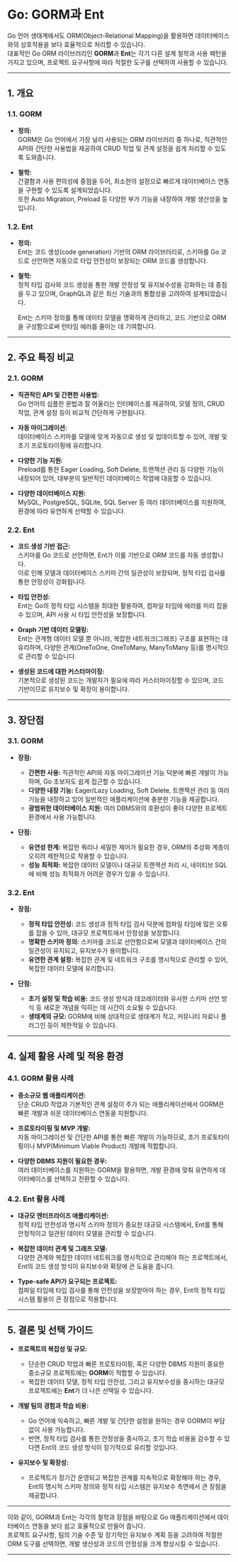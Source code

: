 # Go: GORM과 Ent

Go 언어 생태계에서도 ORM(Object-Relational Mapping)을 활용하면 데이터베이스와의 상호작용을 보다 효율적으로 처리할 수 있습니다.  
대표적인 Go ORM 라이브러리인 **GORM**과 **Ent**는 각기 다른 설계 철학과 사용 패턴을 가지고 있으며, 프로젝트 요구사항에 따라 적절한 도구를 선택하여 사용할 수 있습니다.

---

## 1. 개요

### 1.1. GORM

- **정의:**  
  GORM은 Go 언어에서 가장 널리 사용되는 ORM 라이브러리 중 하나로, 직관적인 API와 간단한 사용법을 제공하여 CRUD 작업 및 관계 설정을 쉽게 처리할 수 있도록 도와줍니다.

- **철학:**  
  간결함과 사용 편의성에 중점을 두어, 최소한의 설정으로 빠르게 데이터베이스 연동을 구현할 수 있도록 설계되었습니다.  
  또한 Auto Migration, Preload 등 다양한 부가 기능을 내장하여 개발 생산성을 높입니다.

### 1.2. Ent

- **정의:**  
  Ent는 코드 생성(code generation) 기반의 ORM 라이브러리로, 스키마를 Go 코드로 선언하면 자동으로 타입 안전성이 보장되는 ORM 코드를 생성합니다.
  
- **철학:**  
  정적 타입 검사와 코드 생성을 통한 개발 안정성 및 유지보수성을 강화하는 데 중점을 두고 있으며, GraphQL과 같은 최신 기술과의 통합성을 고려하여 설계되었습니다.
  
  Ent는 스키마 정의를 통해 데이터 모델을 명확하게 관리하고, 코드 기반으로 ORM을 구성함으로써 런타임 에러를 줄이는 데 기여합니다.

---

## 2. 주요 특징 비교

### 2.1. GORM

- **직관적인 API 및 간편한 사용법:**  
  Go 언어의 심플한 문법과 잘 어울리는 인터페이스를 제공하여, 모델 정의, CRUD 작업, 관계 설정 등이 비교적 간단하게 구현됩니다.
  
- **자동 마이그레이션:**  
  데이터베이스 스키마를 모델에 맞게 자동으로 생성 및 업데이트할 수 있어, 개발 및 초기 프로토타이핑에 유리합니다.
  
- **다양한 기능 지원:**  
  Preload를 통한 Eager Loading, Soft Delete, 트랜잭션 관리 등 다양한 기능이 내장되어 있어, 대부분의 일반적인 데이터베이스 작업에 대응할 수 있습니다.
  
- **다양한 데이터베이스 지원:**  
  MySQL, PostgreSQL, SQLite, SQL Server 등 여러 데이터베이스를 지원하여, 환경에 따라 유연하게 선택할 수 있습니다.

### 2.2. Ent

- **코드 생성 기반 접근:**  
  스키마를 Go 코드로 선언하면, Ent가 이를 기반으로 ORM 코드를 자동 생성합니다.  
  이로 인해 모델과 데이터베이스 스키마 간의 일관성이 보장되며, 정적 타입 검사를 통한 안정성이 강화됩니다.
  
- **타입 안전성:**  
  Ent는 Go의 정적 타입 시스템을 최대한 활용하여, 컴파일 타임에 에러를 미리 잡을 수 있으며, API 사용 시 타입 안전성을 보장합니다.
  
- **Graph 기반 데이터 모델링:**  
  Ent는 관계형 데이터 모델 뿐 아니라, 복잡한 네트워크(그래프) 구조를 표현하는 데 유리하며, 다양한 관계(OneToOne, OneToMany, ManyToMany 등)를 명시적으로 관리할 수 있습니다.
  
- **생성된 코드에 대한 커스터마이징:**  
  기본적으로 생성된 코드는 개발자가 필요에 따라 커스터마이징할 수 있으며, 코드 기반이므로 유지보수 및 확장이 용이합니다.

---

## 3. 장단점

### 3.1. GORM

- **장점:**  
  - **간편한 사용:** 직관적인 API와 자동 마이그레이션 기능 덕분에 빠른 개발이 가능하며, Go 초보자도 쉽게 접근할 수 있습니다.  
  - **다양한 내장 기능:** Eager/Lazy Loading, Soft Delete, 트랜잭션 관리 등 여러 기능을 내장하고 있어 일반적인 애플리케이션에 충분한 기능을 제공합니다.  
  - **광범위한 데이터베이스 지원:** 여러 DBMS와의 호환성이 좋아 다양한 프로젝트 환경에서 사용 가능합니다.

- **단점:**  
  - **유연성 한계:** 복잡한 쿼리나 세밀한 제어가 필요한 경우, ORM의 추상화 계층이 오히려 제한적으로 작용할 수 있습니다.  
  - **성능 최적화:** 복잡한 데이터 모델이나 대규모 트랜잭션 처리 시, 네이티브 SQL에 비해 성능 최적화가 어려운 경우가 있을 수 있습니다.

### 3.2. Ent

- **장점:**  
  - **정적 타입 안전성:** 코드 생성과 정적 타입 검사 덕분에 컴파일 타임에 많은 오류를 잡을 수 있어, 대규모 프로젝트에서 안정성을 보장합니다.  
  - **명확한 스키마 정의:** 스키마를 코드로 선언함으로써 모델과 데이터베이스 간의 일관성이 유지되고, 유지보수가 용이합니다.  
  - **유연한 관계 설정:** 복잡한 관계 및 네트워크 구조를 명시적으로 관리할 수 있어, 복잡한 데이터 모델에 유리합니다.

- **단점:**  
  - **초기 설정 및 학습 비용:** 코드 생성 방식과 데코레이터와 유사한 스키마 선언 방식 등 새로운 개념을 익히는 데 시간이 소요될 수 있습니다.  
  - **생태계의 규모:** GORM에 비해 상대적으로 생태계가 작고, 커뮤니티 자료나 플러그인 등이 제한적일 수 있습니다.

---

## 4. 실제 활용 사례 및 적용 환경

### 4.1. GORM 활용 사례

- **중소규모 웹 애플리케이션:**  
  단순 CRUD 작업과 기본적인 관계 설정이 주가 되는 애플리케이션에서 GORM은 빠른 개발과 쉬운 데이터베이스 연동을 지원합니다.
  
- **프로토타이핑 및 MVP 개발:**  
  자동 마이그레이션 및 간단한 API를 통한 빠른 개발이 가능하므로, 초기 프로토타이핑이나 MVP(Minimum Viable Product) 개발에 적합합니다.
  
- **다양한 DBMS 지원이 필요한 경우:**  
  여러 데이터베이스를 지원하는 GORM을 활용하면, 개발 환경에 맞춰 유연하게 데이터베이스를 선택하고 전환할 수 있습니다.

### 4.2. Ent 활용 사례

- **대규모 엔터프라이즈 애플리케이션:**  
  정적 타입 안전성과 명시적 스키마 정의가 중요한 대규모 시스템에서, Ent를 통해 안정적이고 일관된 데이터 모델을 관리할 수 있습니다.
  
- **복잡한 데이터 관계 및 그래프 모델:**  
  다양한 관계와 복잡한 데이터 네트워크를 명시적으로 관리해야 하는 프로젝트에서, Ent의 코드 생성 방식이 유지보수와 확장에 큰 도움을 줍니다.
  
- **Type-safe API가 요구되는 프로젝트:**  
  컴파일 타임에 타입 검사를 통해 안전성을 보장받아야 하는 경우, Ent의 정적 타입 시스템 활용이 큰 장점으로 작용합니다.

---

## 5. 결론 및 선택 가이드

- **프로젝트의 복잡성 및 규모:**  
  - 단순한 CRUD 작업과 빠른 프로토타이핑, 혹은 다양한 DBMS 지원이 중요한 중소규모 프로젝트에는 **GORM**이 적합할 수 있습니다.  
  - 복잡한 데이터 모델, 정적 타입 안전성, 그리고 유지보수성을 중시하는 대규모 프로젝트에는 **Ent**가 더 나은 선택일 수 있습니다.

- **개발 팀의 경험과 학습 비용:**  
  - Go 언어에 익숙하고, 빠른 개발 및 간단한 설정을 원하는 경우 GORM이 부담 없이 사용 가능합니다.  
  - 반면, 정적 타입 검사를 통한 안정성을 중시하고, 초기 학습 비용을 감수할 수 있다면 Ent의 코드 생성 방식이 장기적으로 유리할 것입니다.

- **유지보수 및 확장성:**  
  - 프로젝트가 장기간 운영되고 복잡한 관계를 지속적으로 확장해야 하는 경우, Ent의 명시적 스키마 정의와 정적 타입 시스템은 유지보수 측면에서 큰 장점을 제공합니다.

---

이와 같이, GORM과 Ent는 각각의 철학과 장점을 바탕으로 Go 애플리케이션에서 데이터베이스 연동을 보다 쉽고 효율적으로 만들어 줍니다.  
프로젝트 요구사항, 팀의 기술 수준 및 장기적인 유지보수 계획 등을 고려하여 적절한 ORM 도구를 선택하면, 개발 생산성과 코드의 안정성을 크게 향상시킬 수 있습니다.

---